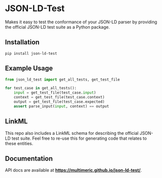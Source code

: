 # JSON-LD-Test

Makes it easy to test the conformance of your JSON-LD parser by providing the official JSON-LD test suite as a Python package.

## Installation

```
pip install json-ld-test
```

## Example Usage

```python
from json_ld_test import get_all_tests, get_test_file

for test_case in get_all_tests():
    input = get_test_file(test_case.input)
    context = get_test_file(test_case.context)
    output = get_test_file(test_case.expected)
    assert parse_input(input, context) == output
```

## LinkML

This repo also includes a LinkML schema for describing the official JSON-LD test suite.
Feel free to re-use this for generating code that relates to these entities.

## Documentation

API docs are available at **<https://multimeric.github.io/json-ld-test/>**.
